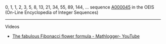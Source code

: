 
0, 1, 1, 2, 3, 5, 8, 13, 21, 34, 55, 89, 144, ... sequence [A000045](https://oeis.org/A000045) in the OEIS (On-Line Encyclopedia of Integer Sequences)

- - - -

Videos
* [The fabulous Fibonacci flower formula - Mathlogger- YouTube](https://youtu.be/_GkxCIW46to?si=75EPBmzOG6l_QpWD)
